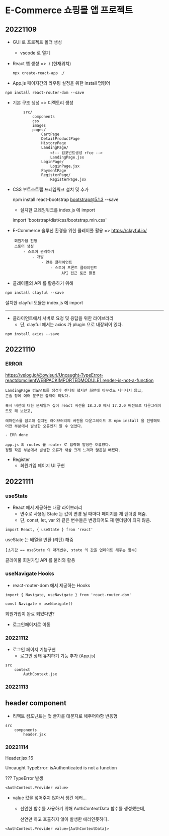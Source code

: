 # E-Commerce 쇼핑몰 앱 프로젝트

## 20221109

- GUI 로 프로젝트 폴더 생성

    - vscode 로 열기

- React 앱 생성 => ./ (현재위치)

    ```
    npx create-react-app ./
    ```

- App.js 페이지간의 라우팅 설정을 위한 install 명령어
<!-- --save 명령을 추가? => package.json dependencies 영역에 추가하기 위해 -->
    npm install react-router-dom --save

- 기본 구조 생성 => 디렉토리 생성

```
        src/
            components
            css
            images
            pages/
                CartPage
                DetailProductPage
                HistoryPage
                LandingPage/
                    <!-- 컴포넌트생성 rfce -->
                    LandingPage.jsx
                LoginPage/
                    LoginPage.jsx
                PaymentPage
                RegisterPage/
                    RegisterPage.jsx
```

- CSS 부트스트랩 프레임워크 설치 및 추가

    npm install react-bootstrap bootstrap@5.1.3 --save

    - 설치한 프레임워크를 index.js 에 import

    import 'bootstrap/dist/css/bootstrap.min.css'


- E-Commerce 솔루션 환경을 위한 클레이풀 활용 => https://clayful.io/

```
    회원가입 진행
    스토어 생성
        - 스토어 관리하기
            - 개발
                - 연동 클라이언트
                    - 스토어 프론트 클라이언트
                         API 접근 토큰 활용
```


- 클레이풀의 API 를 활용하기 위해
```
npm install clayful --save
```
설치한 clayful 모듈은 index.js 에 import
<hr/>


- 클라이언트에서 서버로 요청 및 응답을 위한 라이브러리
    - 단, clayful 에서는 axios 가 plugin 으로 내장되어 있다.

```
npm install axios --save
```

## 20221110

### ERROR
https://velog.io/@owlsuri/Uncaught-TypeError-reactdomclientWEBPACKIMPORTEDMODULE1.render-is-not-a-function
```
LandingPage 컴포넌트를 생성후 렌더링 했지만 화면에 아무것도 나타나지 않고,
콘솔 창에 에러 문구만 출력이 되었다.

혹시 버전에 대한 문제일까 싶어 react 버전을 18.2.0 에서 17.2.0 버전으로 다운그레이드도 해 보았고,

레퍼런스를 참고해 설치된 라이브러리의 버전을 다운그레이드 후 npm install 을 진행해도 어떤 부분에서 발생한 오류인지 알 수 없었다.

- ERR done

app.js 의 routes 를 router 로 입력해 발생한 오류였다.
정말 작은 부분에서 발생한 오류가 새삼 크게 느껴져 많은걸 배웠다.
```
- Register 
    - 회원가입 페이지 UI 구현

## 20221111

### useState

- React 에서 제공하는 내장 라이브러리
    - 변수로 사용된 State 는 값이 변경 될 때마다 페이지를 재 렌더링 해줌.
    - 단, const, let, var 와 같은 변수들은 변경되어도 재 렌더링이 되지 않음.
```
import React, { useState } from 'react'
```
useState 는 배열을 반환 (리턴) 해줌
    
    [초기값 == useState 의 매개변수, state 의 값을 업데이트 해주는 함수]

클레이풀 회원가입 API 를 불러와 활용 


### useNavigate Hooks
- react-router-dom 에서 제공하는 Hooks
```
import { Navigate, useNavigate } from 'react-router-dom'
```
```
const Navigate = useNavigate()
```
    
회원가입이 완료 되었다면?
   - 로그인페이지로 이동


### 20221112

- 로그인 페이지 기능구현
    - 로그인 상태 유지하기 기능 추가 (App.js)

```
src
    context
        AuthContext.jsx
```

### 20221113

## header component
- 리액트 컴포넌트는 첫 글자를 대문자로 해주어야함
반응형
```
src
    components
        header.jsx
```


### 20221114
Header.jsx:16 

Uncaught TypeError: isAuthenticated is not a function

??? TypeError 발생

```
<AuthContext.Provider value>
```
- value 값을 넣어주지 않아서 생긴 에러...
    - 선언한 함수를 사용하기 위해 AuthContextData 함수를 생성했는데,

        선언만 하고 호출하지 않아 발생한 에러인듯하다.

```
<AuthContext.Provider value={AuthContextData}>
```